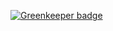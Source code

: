 

[![Greenkeeper badge](https://badges.greenkeeper.io/aranajhonny/membrane-driver-dolartoday.svg)](https://greenkeeper.io/)